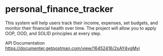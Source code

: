 # personal_finance_tracker
This system will help users track their income, expenses, set budgets, and monitor their financial health over time. The project will allow you to apply OOP, OOD, and SOLID principles at every step.

API Documentation https://documenter.getpostman.com/view/16452416/2sAY4vgMyi
